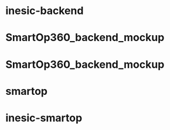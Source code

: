 # inesic-backend
# SmartOp360_backend_mockup
# SmartOp360_backend_mockup
# smartop
# inesic-smartop
